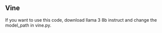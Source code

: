 ##  Vine

If you want to use this code, download llama 3 8b instruct and change the model_path in vine.py.
